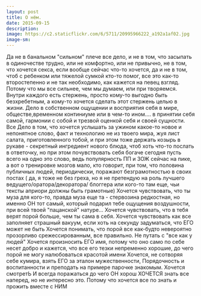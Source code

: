 ```yaml
---
layout: post
title: О нём. 
date: 2015-09-15
description: 
image: https://c2.staticflickr.com/6/5711/20995966222_a192a1af02.jpg
image-sm: 
---
```

<p>Да не в банальном "сильном" плече все дело, и не в том, что засыпать в одиночестве трудно, или не комфортно, или не привычно, не в том, что хочется секса, если вообще сейчас что-то хочется, да и не в том, чтоб с ребенком или тяжелой сумкой кто-то помог, все это как-то второстепенно и не так необходимо, как кажется на певец взгляд. Потому что мы все сильнее, чем мы думаем, или при творяемся. Внутри каждого есть стержень, просто кому-то выгодно быть безхребетным, а кому-то хочется сделать этот стержень целью в жизни. 
Дело в собственном ощущении и восприятия себя в мире, обществе,временном континиуме или в чем-то ином.... в принятии себя самой, гармонии с собой и трезвой оценкой себя и своей сущности. 
Все Дело в том, что хочется услышать за ужином какое-то новое и непонятное слово, факт и технологию не из твоего мира, жуя лист салата, приготовленного тобой, и при этом тоже держать козырь в рукаве - секретный ингредиент нового блюда, чтоб хоть что-то послать в ответочку, но при этом почувствовать себя богаче сегодня пусть всего на одно это слово, ведь популярность ПП и ЗОЖ сейчас на пике, а вот о тренировке мозгов мало, кто говорит, при том, что половина публичных людей, периодически, поражают безграмотностью в своих постах ( да, я тоже не без греха, но я не претендую на роль лучшего ведущего/оратора/декоратора/ блоггера или кого-то там еще, чьи тексты априори должны быть грамотные) 
Хочется чувствовать, что ты муза для кого-то, правда муза еще та - стервозина редкостная, но именно ОН тот самый, который подарил тебе ощущения воздушности, при всей твоей "пацанской" натуре...
Хочется чувствовать, что в тебя верят порой больше, чем ты сама в себя. 
Хочется чувствовать как все заполняет страшный вакуум, если хоть на секунду задуматься, что ЕГО может не быть 
Хочется понимать, что порой все как-будто невероятно прозорливо срежессированным, все правильно. Не путать с "все как у людей" 
Хочется произносить ЕГО имя, потому что оно само по себе несет добро и кажется, что все его тезки непременно хорошие, до чего порой не могу налюбоваться красотой имени 
Хочется, не сотворяя себе кумира, взять ЕГО за эталон мужественности, Порядочность и воспитанности и преподать на примере парочке знакомым. 
Хочется смотретЬ И всегда поражаться до чего ОН хорош
ХОЧЕТСЯ знать все наперед, но не интересно это. Потому что хочется все по знать и прожить вместе с НИМ</p>
